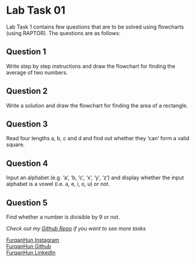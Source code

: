 # Lab Task 01

Lab Task 1 contains few questions that are to be solved using flowcharts (using RAPTOR). The questions are as follows:

## Question 1

Write step by step instructions and draw the flowchart for finding the average of two numbers.

## Question 2

Write a solution and draw the flowchart for finding the area of a rectangle.

## Question 3

Read four lengths a, b, c and d and find out whether they ‘can’ form a valid square.

## Question 4

Input an alphabet (e.g. ‘a’, ‘b, ‘c’, ‘x’, ‘y’, ‘z’) and display whether the input alphabet is a vowel (i.e. a, e, i, o, u) or not.

## Question 5

Find whether a number is divisible by 9 or not.

*Check out my [Github Repo](https://github.com/FurqanHun/PF-LTS "Repo contains all the other tasks too ;)") if you want to see more tasks* <br>

[FurqanHun Instagram](https://www.instagram.com/furqan_hi_hun "Follow me on insta ;)") <br>
[FurqanHun Github](https://github.com/FurqanHun "Follow my Github profile") <br>
[FurqanHun LinkedIn](https://www.linkedin.com/in/FurqanHun "Connect with me on LinkedIn")